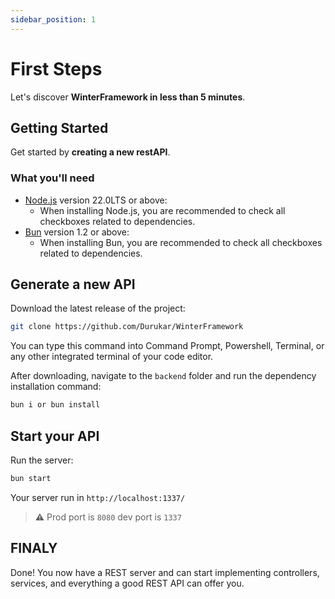 ```yaml
---
sidebar_position: 1
---
```


# First Steps

Let's discover **WinterFramework in less than 5 minutes**.

## Getting Started

Get started by **creating a new restAPI**.

<!-- Or **try Docusaurus immediately** with **[docusaurus.new](https://docusaurus.new)**. -->

### What you'll need

- [Node.js](https://nodejs.org/en/download/) version 22.0LTS or above:
  - When installing Node.js, you are recommended to check all checkboxes related to dependencies.
- [Bun](https://bun.sh/) version 1.2 or above:
  - When installing Bun, you are recommended to check all checkboxes related to dependencies.

## Generate a new API

<!-- Generate a new Docusaurus site using the **classic template**. -->

Download the latest release of the project:

```bash
git clone https://github.com/Durukar/WinterFramework
```

You can type this command into Command Prompt, Powershell, Terminal, or any other integrated terminal of your code editor.

After downloading, navigate to the `backend` folder and run the dependency installation command:

```bash
bun i or bun install
```

## Start your API

Run the server:

```bash
bun start
```

Your server run in `http://localhost:1337/`

> **⚠️** Prod port is `8080` dev port is `1337`

## FINALY

Done! You now have a REST server and can start implementing controllers, services, and everything a good REST API can offer you.

<!-- The `cd` command changes the directory you're working with. In order to work with your newly created Docusaurus site, you'll need to navigate the terminal there. -->

<!-- The `npm run start` command builds your website locally and serves it through a development server, ready for you to view at http://localhost:3000/. -->

<!-- Open `docs/intro.md` (this page) and edit some lines: the site **reloads automatically** and displays your changes. -->
